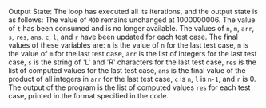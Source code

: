 Output State: The loop has executed all its iterations, and the output state is as follows: The value of `MOD` remains unchanged at 1000000006. The value of `t` has been consumed and is no longer available. The values of `n`, `m`, `arr`, `s`, `res`, `ans`, `c`, `l`, and `r` have been updated for each test case. The final values of these variables are: `n` is the value of `n` for the last test case, `m` is the value of `m` for the last test case, `arr` is the list of integers for the last test case, `s` is the string of 'L' and 'R' characters for the last test case, `res` is the list of computed values for the last test case, `ans` is the final value of the product of all integers in `arr` for the last test case, `c` is `n`, `l` is `n-1`, and `r` is 0. The output of the program is the list of computed values `res` for each test case, printed in the format specified in the code.